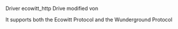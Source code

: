 Driver ecowitt_http
Drive modified von 

It supports both the Ecowitt Protocol and the Wunderground Protocol


